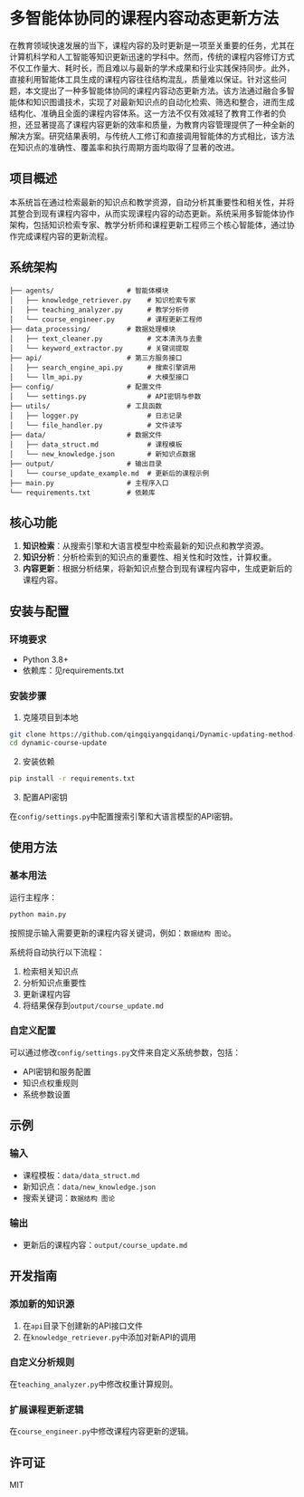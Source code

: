 # 多智能体协同的课程内容动态更新方法

在教育领域快速发展的当下，课程内容的及时更新是一项至关重要的任务，尤其在计算机科学和人工智能等知识更新迅速的学科中。然而，传统的课程内容修订方式不仅工作量大、耗时长，而且难以与最新的学术成果和行业实践保持同步。此外，直接利用智能体工具生成的课程内容往往结构混乱，质量难以保证。针对这些问题，本文提出了一种多智能体协同的课程内容动态更新方法。该方法通过融合多智能体和知识图谱技术，实现了对最新知识点的自动化检索、筛选和整合，进而生成结构化、准确且全面的课程内容体系。这一方法不仅有效减轻了教育工作者的负担，还显著提高了课程内容更新的效率和质量，为教育内容管理提供了一种全新的解决方案。研究结果表明，与传统人工修订和直接调用智能体的方式相比，该方法在知识点的准确性、覆盖率和执行周期方面均取得了显著的改进。

## 项目概述

本系统旨在通过检索最新的知识点和教学资源，自动分析其重要性和相关性，并将其整合到现有课程内容中，从而实现课程内容的动态更新。系统采用多智能体协作架构，包括知识检索专家、教学分析师和课程更新工程师三个核心智能体，通过协作完成课程内容的更新流程。

## 系统架构

```
├── agents/                  # 智能体模块
│   ├── knowledge_retriever.py    # 知识检索专家
│   ├── teaching_analyzer.py      # 教学分析师
│   └── course_engineer.py        # 课程更新工程师
├── data_processing/         # 数据处理模块
│   ├── text_cleaner.py           # 文本清洗与去重
│   └── keyword_extractor.py      # 关键词提取
├── api/                     # 第三方服务接口
│   ├── search_engine_api.py      # 搜索引擎调用
│   └── llm_api.py                # 大模型接口
├── config/                  # 配置文件
│   └── settings.py               # API密钥与参数
├── utils/                   # 工具函数
│   ├── logger.py                 # 日志记录
│   └── file_handler.py           # 文件读写
├── data/                    # 数据文件
│   ├── data_struct.md            # 课程模板
│   └── new_knowledge.json        # 新知识点数据
├── output/                  # 输出目录
│   └── course_update_example.md  # 更新后的课程示例
├── main.py                  # 主程序入口
└── requirements.txt         # 依赖库
```

## 核心功能

1. **知识检索**：从搜索引擎和大语言模型中检索最新的知识点和教学资源。
2. **知识分析**：分析检索到的知识点的重要性、相关性和时效性，计算权重。
3. **内容更新**：根据分析结果，将新知识点整合到现有课程内容中，生成更新后的课程内容。

## 安装与配置

### 环境要求

- Python 3.8+
- 依赖库：见requirements.txt

### 安装步骤

1. 克隆项目到本地

```bash
git clone https://github.com/qingqiyangqidanqi/Dynamic-updating-method-of-course-content-based-on-multiple-intelligent-agents-collaboration.git
cd dynamic-course-update
```

2. 安装依赖

```bash
pip install -r requirements.txt
```

3. 配置API密钥

在`config/settings.py`中配置搜索引擎和大语言模型的API密钥。

## 使用方法

### 基本用法

运行主程序：

```bash
python main.py
```

按照提示输入需要更新的课程内容关键词，例如：`数据结构 图论`。

系统将自动执行以下流程：
1. 检索相关知识点
2. 分析知识点重要性
3. 更新课程内容
4. 将结果保存到`output/course_update.md`

### 自定义配置

可以通过修改`config/settings.py`文件来自定义系统参数，包括：

- API密钥和服务配置
- 知识点权重规则
- 系统参数设置

## 示例

### 输入

- 课程模板：`data/data_struct.md`
- 新知识点：`data/new_knowledge.json`
- 搜索关键词：`数据结构 图论`

### 输出

- 更新后的课程内容：`output/course_update.md`

## 开发指南

### 添加新的知识源

1. 在`api`目录下创建新的API接口文件
2. 在`knowledge_retriever.py`中添加对新API的调用

### 自定义分析规则

在`teaching_analyzer.py`中修改权重计算规则。

### 扩展课程更新逻辑

在`course_engineer.py`中修改课程内容更新的逻辑。

## 许可证

MIT
